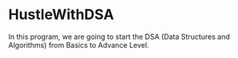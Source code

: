 # HustleWithDSA
In this program, we are going to start the DSA (Data Structures and Algorithms) from Basics to Advance Level.
